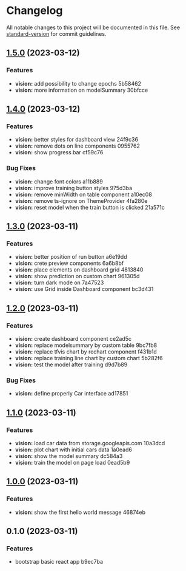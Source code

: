 # Changelog

All notable changes to this project will be documented in this file. See [standard-version](https://github.com/conventional-changelog/standard-version) for commit guidelines.

## [1.5.0](///compare/v1.4.0...v1.5.0) (2023-03-12)


### Features

* **vision:** add possibility to change epochs 5b58462
* **vision:** more information on modelSummary 30bfcce

## [1.4.0](///compare/v1.3.0...v1.4.0) (2023-03-12)


### Features

* **vision:** better styles for dashboard view 24f9c36
* **vision:** remove dots on line components 0955762
* **vision:** show progress bar cf59c76


### Bug Fixes

* **vision:** change font colors a11b889
* **vision:** improve training button styles 975d3ba
* **vision:** remove minWidth on table component a10ec08
* **vision:** remove ts-ignore on ThemeProvider 4fa280e
* **vision:** reset model when the train button is clicked 21a571c

## [1.3.0](///compare/v1.2.0...v1.3.0) (2023-03-11)


### Features

* **vision:** better position of run button a6e19dd
* **vision:** crete preview components 6a6b8bf
* **vision:** place elements on dashboard grid 4813840
* **vision:** show prediction on custom chart 961305d
* **vision:** turn dark mode on 7a47523
* **vision:** use Grid inside Dashboard component bc3d431

## [1.2.0](///compare/v1.1.0...v1.2.0) (2023-03-11)


### Features

* **vision:** create dashboard component ce2ad5c
* **vision:** replace modelsummary by custom table 9bc7fb8
* **vision:** replace tfvis chart by rechart component f431b1d
* **vision:** replace training line chart by custom chart 5b282f6
* **vision:** test the model after training d9d7b89


### Bug Fixes

* **vision:** define properly Car interface ad17851

## [1.1.0](///compare/v1.0.0...v1.1.0) (2023-03-11)


### Features

* **vision:** load car data from storage.googleapis.com 10a3dcd
* **vision:** plot chart with initial cars data 1a0ead6
* **vision:** show the model summary dc584a3
* **vision:** train the model on page load 0ead5b9

## [1.0.0](///compare/v0.1.0...v1.0.0) (2023-03-11)


### Features

* **vision:** show the first hello world message 46874eb

## 0.1.0 (2023-03-11)


### Features

* bootstrap basic react app b9ec7ba
